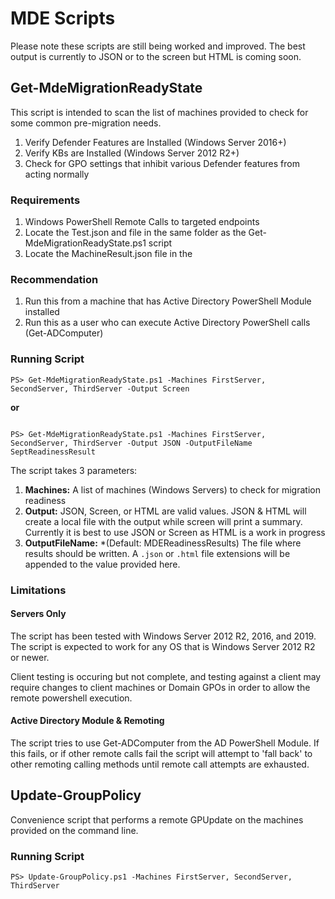 # MDE Scripts

Please note these scripts are still being worked and improved. The best output is currently to JSON or to the screen but HTML is coming soon.

## Get-MdeMigrationReadyState

This script is intended to scan the list of machines provided to check for some common pre-migration needs.

1. Verify Defender Features are Installed (Windows Server 2016+)
1. Verify KBs are Installed (Windows Server 2012 R2+)
1. Check for GPO settings that inhibit various Defender features from acting normally

### Requirements

1. Windows PowerShell Remote Calls to targeted endpoints
1. Locate the Test.json and file in the same folder as the Get-MdeMigrationReadyState.ps1 script
1. Locate the MachineResult.json file in the

### Recommendation

1. Run this from a machine that has Active Directory PowerShell Module installed
1. Run this as a user who can execute Active Directory PowerShell calls (Get-ADComputer)

### Running Script

```
PS> Get-MdeMigrationReadyState.ps1 -Machines FirstServer, SecondServer, ThirdServer -Output Screen
```

**or**
```

PS> Get-MdeMigrationReadyState.ps1 -Machines FirstServer, SecondServer, ThirdServer -Output JSON -OutputFileName SeptReadinessResult
```

The script takes 3 parameters:

1. **Machines:** A list of machines (Windows Servers) to check for migration readiness
1. **Output:** JSON, Screen, or HTML are valid values. JSON & HTML will create a local file with the output while screen will print a summary. Currently it is best to use JSON or Screen as HTML is a work in progress
1. **OutputFileName:** *(Default: MDEReadinessResults) The file where results should be written. A `.json` or `.html` file extensions will be appended to the value provided here.

### Limitations

#### Servers Only

The script has been tested with Windows Server 2012 R2, 2016, and 2019. The script is expected to work for any OS that is Windows Server 2012 R2 or newer.

Client testing is occuring but not complete, and testing against a client may require changes to client machines or Domain GPOs in order to allow the remote powershell execution.

#### Active Directory Module & Remoting

The script tries to use Get-ADComputer from the AD PowerShell Module. If this fails, or if other remote calls fail the script will attempt to 'fall back' to other remoting calling methods until remote call attempts are exhausted.

## Update-GroupPolicy

Convenience script that performs a remote GPUpdate on the machines provided on the command line.

### Running Script

```
PS> Update-GroupPolicy.ps1 -Machines FirstServer, SecondServer, ThirdServer
```
